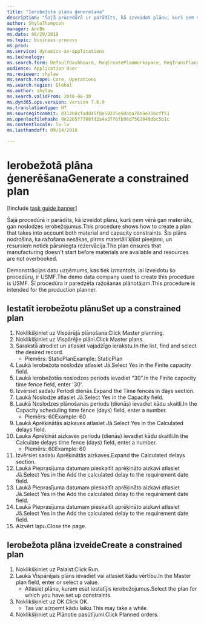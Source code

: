 ```yaml
--- 
title: "Ierobežotā plāna ģenerēšana"
description: "Šajā procedūrā ir parādīts, kā izveidot plānu, kurš ņem vērā gan materiālu, gan noslodzes ierobežojumus."
author: ShylaThompson
manager: AnnBe
ms.date: 08/29/2018
ms.topic: business-process
ms.prod: 
ms.service: dynamics-ax-applications
ms.technology: 
ms.search.form: DefaultDashboard, ReqCreatePlanWorkspace, ReqTransPlanCard, ReqPlanSched
audience: Application User
ms.reviewer: shylaw
ms.search.scope: Core, Operations
ms.search.region: Global
ms.author: shylaw
ms.search.validFrom: 2016-06-30
ms.dyn365.ops.version: Version 7.0.0
ms.translationtype: HT
ms.sourcegitcommit: 0312b8cfadd45f8e59225e9daba78b9e216cff51
ms.openlocfilehash: 0e2265f7788fd2a4a37f6fb96d7562649dbc5b1c
ms.contentlocale: lv-lv
ms.lasthandoff: 09/14/2018

---
```

# <a name="generate-a-constrained-plan"></a><span data-ttu-id="488e9-103">Ierobežotā plāna ģenerēšana</span><span class="sxs-lookup"><span data-stu-id="488e9-103">Generate a constrained plan</span></span>

[!include [task guide banner](../../includes/task-guide-banner.md)]

<span data-ttu-id="488e9-104">Šajā procedūrā ir parādīts, kā izveidot plānu, kurš ņem vērā gan materiālu, gan noslodzes ierobežojumus.</span><span class="sxs-lookup"><span data-stu-id="488e9-104">This procedure shows how to create a plan that takes into account both material and capacity constraints.</span></span> <span data-ttu-id="488e9-105">Šis plāns nodrošina, ka ražošana nesākas, pirms materiāli kļūst pieejami, un resursiem netiek pārsniegta rezervācija.</span><span class="sxs-lookup"><span data-stu-id="488e9-105">The plan ensures that manufacturing doesn't start before materials are available and resources are not overbooked.</span></span> 

<span data-ttu-id="488e9-106">Demonstrācijas datu uzņēmums, kas tiek izmantots, lai izveidotu šo procedūru, ir USMF.</span><span class="sxs-lookup"><span data-stu-id="488e9-106">The demo data company used to create this procedure is USMF.</span></span> <span data-ttu-id="488e9-107">Šī procedūra ir paredzēta ražošanas plānotājam.</span><span class="sxs-lookup"><span data-stu-id="488e9-107">This procedure is intended for the production planner.</span></span>


## <a name="set-up-a-constrained-plan"></a><span data-ttu-id="488e9-108">Iestatīt ierobežotu plānu</span><span class="sxs-lookup"><span data-stu-id="488e9-108">Set up a constrained plan</span></span>
1. <span data-ttu-id="488e9-109">Noklikšķiniet uz Vispārējā plānošana.</span><span class="sxs-lookup"><span data-stu-id="488e9-109">Click Master planning.</span></span>
2. <span data-ttu-id="488e9-110">Noklikšķiniet uz Vispārējie plāni.</span><span class="sxs-lookup"><span data-stu-id="488e9-110">Click Master plans.</span></span>
3. <span data-ttu-id="488e9-111">Sarakstā atrodiet un atlasiet vajadzīgo ierakstu.</span><span class="sxs-lookup"><span data-stu-id="488e9-111">In the list, find and select the desired record.</span></span>
    * <span data-ttu-id="488e9-112">Piemērs: StaticPlan</span><span class="sxs-lookup"><span data-stu-id="488e9-112">Example: StaticPlan</span></span>  
4. <span data-ttu-id="488e9-113">Laukā Ierobežota noslodze atlasiet Jā.</span><span class="sxs-lookup"><span data-stu-id="488e9-113">Select Yes in the Finite capacity field.</span></span>
5. <span data-ttu-id="488e9-114">Laukā Ierobežotās noslodzes periods ievadiet “30”.</span><span class="sxs-lookup"><span data-stu-id="488e9-114">In the Finite capacity time fence field, enter '30'.</span></span>
6. <span data-ttu-id="488e9-115">Izvērsiet sadaļu Periodi dienās.</span><span class="sxs-lookup"><span data-stu-id="488e9-115">Expand the Time fences in days section.</span></span>
7. <span data-ttu-id="488e9-116">Laukā Noslodze atlasiet Jā.</span><span class="sxs-lookup"><span data-stu-id="488e9-116">Select Yes in the Capacity field.</span></span>
8. <span data-ttu-id="488e9-117">Laukā Noslodzes plānošanas periods (dienās) ievadiet kādu skaitli.</span><span class="sxs-lookup"><span data-stu-id="488e9-117">In the Capacity scheduling time fence (days) field, enter a number.</span></span>
    * <span data-ttu-id="488e9-118">Piemērs: 60</span><span class="sxs-lookup"><span data-stu-id="488e9-118">Example: 60</span></span>  
9. <span data-ttu-id="488e9-119">Laukā Aprēķinātās aizkaves atlasiet Jā.</span><span class="sxs-lookup"><span data-stu-id="488e9-119">Select Yes in the Calculated delays field.</span></span>
10. <span data-ttu-id="488e9-120">Laukā Aprēķināt aizkaves periodu (dienās) ievadiet kādu skaitli.</span><span class="sxs-lookup"><span data-stu-id="488e9-120">In the Calculate delays time fence (days) field, enter a number.</span></span>
    * <span data-ttu-id="488e9-121">Piemērs: 60</span><span class="sxs-lookup"><span data-stu-id="488e9-121">Example: 60</span></span>  
11. <span data-ttu-id="488e9-122">Izvērsiet sadaļu Aprēķinātās aizkaves.</span><span class="sxs-lookup"><span data-stu-id="488e9-122">Expand the Calculated delays section.</span></span>
12. <span data-ttu-id="488e9-123">Laukā Pieprasījuma datumam pieskaitīt aprēķināto aizkavi atlasiet Jā.</span><span class="sxs-lookup"><span data-stu-id="488e9-123">Select Yes in the Add the calculated delay to the requirement date field.</span></span>
13. <span data-ttu-id="488e9-124">Laukā Pieprasījuma datumam pieskaitīt aprēķināto aizkavi atlasiet Jā.</span><span class="sxs-lookup"><span data-stu-id="488e9-124">Select Yes in the Add the calculated delay to the requirement date field.</span></span>
14. <span data-ttu-id="488e9-125">Laukā Pieprasījuma datumam pieskaitīt aprēķināto aizkavi atlasiet Jā.</span><span class="sxs-lookup"><span data-stu-id="488e9-125">Select Yes in the Add the calculated delay to the requirement date field.</span></span>
15. <span data-ttu-id="488e9-126">Aizvērt lapu.</span><span class="sxs-lookup"><span data-stu-id="488e9-126">Close the page.</span></span>

## <a name="create-a-constrained-plan"></a><span data-ttu-id="488e9-127">Ierobežota plāna izveide</span><span class="sxs-lookup"><span data-stu-id="488e9-127">Create a constrained plan</span></span>
1. <span data-ttu-id="488e9-128">Noklikšķiniet uz Palaist.</span><span class="sxs-lookup"><span data-stu-id="488e9-128">Click Run.</span></span>
2. <span data-ttu-id="488e9-129">Laukā Vispārējais plāns ievadiet vai atlasiet kādu vērtību.</span><span class="sxs-lookup"><span data-stu-id="488e9-129">In the Master plan field, enter or select a value.</span></span>
    * <span data-ttu-id="488e9-130">Atlasiet plānu, kuram esat iestatījis ierobežojumus.</span><span class="sxs-lookup"><span data-stu-id="488e9-130">Select the plan for which you have set up constraints.</span></span>  
3. <span data-ttu-id="488e9-131">Noklikšķiniet uz OK.</span><span class="sxs-lookup"><span data-stu-id="488e9-131">Click OK.</span></span>
    * <span data-ttu-id="488e9-132">Tas var aizņemt kādu laiku.</span><span class="sxs-lookup"><span data-stu-id="488e9-132">This may take a while.</span></span>  
4. <span data-ttu-id="488e9-133">Noklikšķiniet uz Plānotie pasūtījumi.</span><span class="sxs-lookup"><span data-stu-id="488e9-133">Click Planned orders.</span></span>


